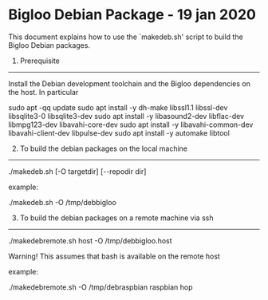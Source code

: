 Bigloo Debian Package - 19 jan 2020
===================================

This document explains how to use the `makedeb.sh' script to
build the Bigloo Debian packages.


1. Prerequisite
---------------

Install the Debian development toolchain and the Bigloo dependencies
on the host. In particular

  sudo apt -qq update
  sudo apt install -y dh-make libssl1.1 libssl-dev libsqlite3-0 libsqlite3-dev
  sudo apt install -y libasound2-dev libflac-dev libmpg123-dev libavahi-core-dev
  sudo apt install -y libavahi-common-dev libavahi-client-dev libpulse-dev
  sudo apt install -y automake libtool


2. To build the debian packages on the local machine
----------------------------------------------------
  
  ./makedeb.sh [-O targetdir] [--repodir dir]
  
example:

  ./makedeb.sh -O /tmp/debbigloo


3. To build the debian packages on a remote machine via ssh
-----------------------------------------------------------
  
  ./makedebremote.sh host -O /tmp/debbigloo.host
  
Warning! This assumes that bash is available on the remote host

example:

  ./makedebremote.sh -O /tmp/debraspbian raspbian hop
